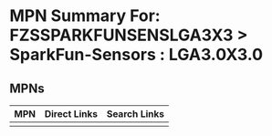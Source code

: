 



# MPN Summary For: FZSSPARKFUNSENSLGA3X3 > SparkFun-Sensors : LGA3.0X3.0

## MPNs
  

|MPN|Direct Links|Search Links|
| :--- | :--- | :--- |
||||
